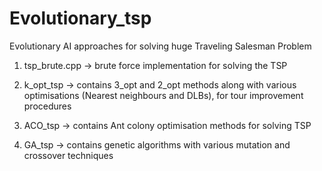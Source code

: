 # Evolutionary_tsp
Evolutionary AI approaches for solving huge Traveling Salesman Problem

1) tsp_brute.cpp -> brute force implementation for solving the TSP

2) k_opt_tsp -> contains 3_opt and 2_opt methods along with various optimisations (Nearest neighbours and DLBs), for tour improvement procedures

3) ACO_tsp -> contains Ant colony optimisation methods for solving TSP

4) GA_tsp -> contains genetic algorithms with various mutation and crossover techniques
